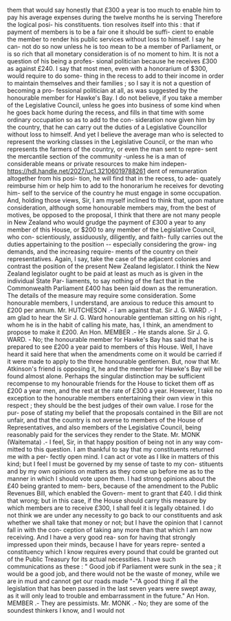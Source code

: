 them that would say honestly that £300 a year is too much to enable him to pay his average expenses during the twelve months he is serving Therefore the logical posi- his constituents. tion resolves itself into this : that if payment of members is to be a fair one it should be suffi- cient to enable the member to render his public services without loss to himself. I say he can- not do so now unless he is too mean to be a member of Parliament, or is so rich that all monetary consideration is of no moment to him. It is not a question of his being a profes- sional politician because he receives £300 as against £240. I say that most men, even with a honorarium of $300, would require to do some- thing in the recess to add to their income in order to maintain themselves and their families ; so I say it is not a question of becoming a pro- fessional politician at all, as was suggested by the honourable member for Hawke's Bay. I do not believe, if you take a member of the Legislative Council, unless he goes into business of some kind when he goes back home during the recess, and fills in that time with some ordinary occupation so as to add to the con- sideration now given him by the country, that he can carry out the duties of a Legislative Councillor without loss to himself. And yet I believe the average man who is selected to represent the working classes in the Legislative Council, or the man who represents the farmers of the country, or even the man sent to repre- sent the mercantile section of the community -unless he is a man of considerable means or private resources to make him indepen- https://hdl.handle.net/2027/uc1.32106019788261 dent of remuneration altogether from his posi- tion, he will find that in the recess, to ade- quately reimburse him or help him to add to the honorarium he receives for devoting him- self to the service of the country he must engage in some occupation. And, holding those views, Sir, I am myself inclined to think that, upon mature consideration, although some honourable members may, from the best of motives, be opposed to the proposal, I think that there are not many people in New Zealand who would grudge the payment of £300 a year to any member of this House, or $200 to any member of the Legislative Council, who con- scientiously, assiduously, diligently, and faith- fully carries out the duties appertaining to the position -- especially considering the grow- ing demands, and the increasing require- ments of the country on their representatives. Again, I say, take the case of the adjacent colonies and contrast the position of the present New Zealand legislator. I think the New Zealand legislator ought to be paid at least as much as is given in the individual State Par- liaments, to say nothing of the fact that in the Commonwealth Parliament £400 has been laid down as the remuneration. The details of the measure may require some consideration. Some honourable members, I understand, are anxious to reduce this amount to £200 per annum. Mr. HUTCHESON .- I am against that. Sir J. G. WARD .- I am glad to hear the Sir J. G. Ward honourable gentleman sitting on his right, whom he is in the habit of calling his mate, has, I think, an amendment to propose to make it £200. An Hon. MEMBER .- He stands alone. Sir J. G. WARD. - No; the honourable member for Hawke's Bay has said that he is prepared to see £200 a year paid to members of this House. Well, I have heard it said here that when the amendments come on it would be carried if it were made to apply to the three honourable gentlemen. But, now that Mr. Atkinson's friend is opposing it, he and the member for Hawke's Bay will be found almost alone. Perhaps the singular distinction may be sufficient recompense to my honourable friends for the House to ticket them off as £200 a year men, and the rest at the rate of £300 a year. However, I take no exception to the honourable members entertaining their own view in this respect ; they should be the best judges of their own value. I rose for the pur- pose of stating my belief that the proposals contained in the Bill are not unfair, and that the country is not averse to members of the House of Representatives, and also members of the Legislative Council, being reasonably paid for the services they render to the State. Mr. MONK (Waitemata) .- I feel, Sir, in that happy position of being not in any way com- mitted to this question. I am thankful to say that my constituents returned me with a per- fectly open mind. I can act or vote as I like in matters of this kind; but I feel I must be governed by my sense of taste to my con- stituents and by my own opinions on matters as they come up before me as to the manner in which I should vote upon them. I had strong opinions about the £40 being granted to mem- bers, because of the amendment to the Public Revenues Bill, which enabled the Govern- ment to grant that £40. I did think that wrong; but in this case, if the House should carry this measure by which members are to receive £300, I shall feel it is legally obtained. I do not think we are under any necessity to go back to our constituents and ask whether we shall take that money or not; but I have the opinion that I cannot fall in with the con- ception of taking any more than that which I am now receiving. And I have a very good rea- son for having that strongly impressed upon their minds, because I have for years repre- sented a constituency which I know requires every pound that could be granted out of the Public Treasury for its actual necessities. I have such communications as these : " Good job if Parliament were sunk in the sea ; it would be a good job, and there would not be the waste of money, while we are in mud and cannot get our roads made "-"A good thing if all the legislation that has been passed in the last seven years were swept away, as it will only lead to trouble and embarrassment in the future." An Hon. MEMBER .- They are pessimists. Mr. MONK .- No; they are some of the soundest thinkers I know, and I would not 